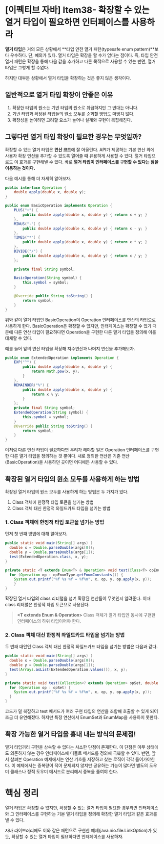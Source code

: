 # [이펙티브 자바] Item38- 확장할 수 있는 열거 타입이 필요하면 인터페이스를 사용하라

**열거 타입**은 거의 모든 상황에서 **타입 안전 열거 패턴(typesafe enum pattern)**보다 우수하다. 단, 예외가 있다. 열거 타입은 확장을 할 수가 없다는 점이다. 즉, 타입 안전 열거 패턴은 확장을 통해 다음 값을 추가하고 다른 목적으로 사용할 수 있는 반면, 열거 타입은 그렇게 할 수없다.

하지만 대부분 상황에서 열거 타입을 확장하는 것은 좋지 않은 생각이다.

## 일반적으로 열거 타입 확장이 안좋은 이유

1. 확장한 타입의 원소는 기반 타입의 원소로 취급하지만 그 반대는 아니다.
2. 기반 타입과 확장된 타입들의 원소 모두를 순회할 방법도 마땅치 않다.
3. 확장성을 높이려면 고려할 요소가 늘어나 설계와 구현이 복잡해진다.

## 그렇다면 열거 타입 확장이 필요한 경우는 무엇일까?

확장할 수 있는 열거 타입은 **연산 코드**에 잘 어울린다. API가 제공하는 기본 연산 외에 사용자 확장 연산을 추가할 수 있도록 열어줄 때 유용하게 사용할 수 있다. 열거 타입으로도 이 효과를 구현해낼 수 있다. 바로 **열거 타입이 인터페이스를 구현할 수 있다는 점을 이용하는 것이다.**

다음 예시를 통해 더 자세히 알아보자.

```java
public interface Operation {
	double apply(double x, double y);
}
```

```java
public enum BasicOperation implements Operation {
    PLUS("+") {
        public double apply(double x, double y) { return x + y; }
    },
    MINUS("-") {
        public double apply(double x, double y) { return x - y; }
    },
    TIMES("*") {
        public double apply(double x, double y) { return x * y; }
    },
    DIVIDE("/") {
        public double apply(double x, double y) { return x / y; }
    };

    private final String symbol;

    BasicOperation(String symbol) {
        this.symbol = symbol;
    }

    @Override public String toString() {
        return symbol;
    }
}
```

위와 같이 열거 타입인 BasicOperation이 Operation 인터페이스를 연산의 타입으로 사용하게 한다. BasicOperation은 확장할 수 없지만, 인터페이스는 확장할 수 있기 때문에 다른 연산 타입이 필요하다면 Operation을 구현한 다른 열거 타입을 정의해 이를 대체할 수 있다.

예를 들어 앞의 연산 타입을 확장해 지수연산과 나머지 연산을 추가해보자.

```java
public enum ExtendedOperation implements Operation {
    EXP("^") {
        public double apply(double x, double y) {
            return Math.pow(x, y);
        }
    },
    REMAINDER("%") {
        public double apply(double x, double y) {
            return x % y;
        }
    };
    private final String symbol;
    ExtendedOperation(String symbol) {
        this.symbol = symbol;
    }
    @Override public String toString() {
        return symbol;
    }
}
```

이처럼 다른 연산 타입이 필요하다면 우리가 해야할 일은 Operation 인터페이스를 구현한 다른 열거 타입을 정의하는 것 뿐이다. 새로 정의한 연산은 기존 연산(BasicOperation)을 사용하던 곳이면 어디에든 사용할 수 있다.

## 확장된 열거 타입의 원소 모두를 사용하게 하는 방법

확장된 열거 타입의 원소 모두를 사용하게 하는 방법은 두 가지가 있다.

1. Class 객체에 한정적 타입 토큰을 넘기는 방법
2. Class 객체 대신 한정적 와일드카드 타입을 넘기는 방법

### 1. Class 객체에 한정적 타입 토큰을 넘기는 방법

먼저 첫 번째 방법에 대해 알아보자. 

```java
public static void main(String[] args) (
  double x = Double.parseDouble(args[0]);
  double y = Double.parseDouble(args[1]);
  test(ExtendedOperation.class, x, y);
}

private static <T extends Enum<T> & Operation> void test(Class<T> opEnumType, double x, double y) {
  for (Operation op : opEnumType.getEnumConstants()) {
    System.out.printf("%f %s %f = %f%n", x, op, y, op.apply(x, y));
	}
}
```

확장된 열거 타입의 class 리터럴을 넘겨 확장된 연산들이 무엇인지 알려준다. 이때 class 리터럴은 한정적 타입 토큰으로 사용된다.

> **<T extends Enum<T> & Operation>**
Class 객체가 열거 타입인 동시에 구현한 인터페이스의 하위 타입이어야 한다.

### 2. Class 객체 대신 한정적 와일드카드 타입을 넘기는 방법

두 번째 대안인 Class 객체 대신 한정적 와일드카드 타입을 넘기는 방법은 다음과 같다.

```java
public static void main(String[] args) (
  double x = Double.parseDouble(args[0]);
  double y = Double.parseDouble(args[1]);
  test(Arrays.asList(ExtendedOperation.values()), x, y);
}

private static void test(Collection<? extends Operation> opSet, double x, double y) {
  for (Operation op : opSet) {
    System.out.printf("%f %s %f = %f%n", x, op, y, op.apply(x, y));
  }
}
```

코드가 덜 복잡하고 test 메서드가 여러 구현 타입의 연산을 조합해 호출할 수 있게 되어 조금 더 유연해졌다. 하지만 특정 연산에서 EnumSet과 EnumMap을 사용하지 못한다.

## 확장 가능한 열거 타입을 흉내 내는 방식의 문제점!

열거 타입끼리 구현을 상속할 수 없다는 사소한 단점이 존재한다. 이 단점은 아무 상태에도 의존하지 않는 경우 인터페이스에 디폴트 메서드를 정의해 극복할 수 있다. 반면, 앞서 살펴본 Operation 예제에서는 연산 기호를 저장하고 찾는 로직이 각각 들어가야한다. 이 예제에서는 중복량이 적어 문제되지 않지만 공유하는 기능이 많다면 별도의 도우미 클래스나 정적 도우미 메서드로 분리해서 중복을 줄여야 한다.

# 핵심 정리

열거 타입은 확장할 수 없지만, 확장할 수 있는 열거 타입이 필요한 경우라면 인터페이스와 그 인터페이스를 구현하는 기본 열거 타입을 정의해 확장한 열거 타입과 같은 효과를 낼 수 있다.

자바 라이브러리에도 이와 같은 패턴으로 구현한 예제(java.nio.file.LinkOption)가 있듯, 확장할 수 있는 열거 타입이 필요하다면 인터페이스를 사용하자.